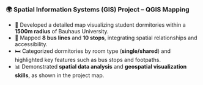 ### 🌍 Spatial Information Systems (GIS) Project – QGIS Mapping

- 🏫 Developed a detailed map visualizing student dormitories within a **1500m radius** of Bauhaus University.  
- 🚌 Mapped **8 bus lines** and **10 stops**, integrating spatial relationships and accessibility.  
- 🛏️ Categorized dormitories by room type (**single/shared**) and highlighted key features such as bus stops and footpaths.  
- 📊 Demonstrated **spatial data analysis** and **geospatial visualization skills**, as shown in the project map.
